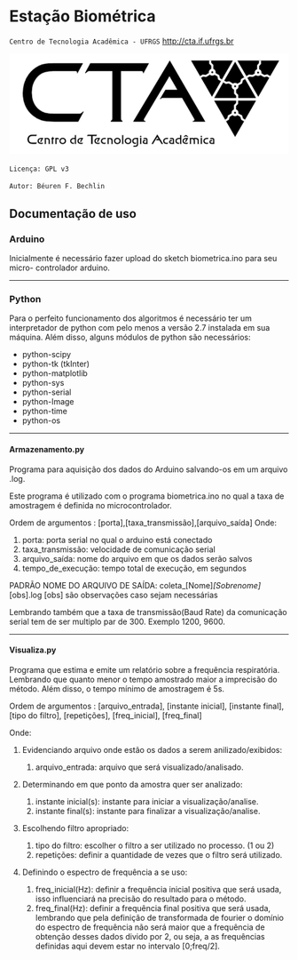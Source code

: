 # Estação Biométrica

`Centro de Tecnologia Acadêmica - UFRGS`
http://cta.if.ufrgs.br

![Alt text](python/logo.png)

`Licença: GPL v3`

`Autor: Béuren F. Bechlin`

## Documentação de uso

### Arduino

 Inicialmente é necessário fazer upload do sketch biometrica.ino para seu micro-
controlador arduino.

---

### Python

Para o perfeito funcionamento dos algoritmos é necessário ter um interpretador
de python com pelo menos a versão 2.7 instalada em sua máquina. Além disso,
alguns módulos de python são necessários:

* python-scipy
* python-tk (tkInter)
* python-matplotlib
* python-sys
* python-serial
* python-Image
* python-time
* python-os

---

#### Armazenamento.py

Programa para aquisição dos dados do Arduino salvando-os em um arquivo .log.

Este programa é utilizado com o programa biometrica.ino no qual a taxa de
amostragem é definida no microcontrolador.

Ordem de argumentos : [porta],[taxa_transmissão],[arquivo_saída]
Onde:
1. porta: porta serial no qual o arduino está conectado
2. taxa_transmissão: velocidade de comunicação serial
3. arquivo_saída: nome do arquivo em que os dados serão salvos
4. tempo_de_execução: tempo total de execução, em segundos

PADRÃO NOME DO ARQUIVO DE SAÍDA: coleta_[Nome]_[Sobrenome]_[obs].log
[obs] são observações caso sejam necessárias

Lembrando também que a taxa de transmissão(Baud Rate) da comunicação serial tem
de ser multiplo par de 300. Exemplo 1200, 9600.

---

#### Visualiza.py

Programa que estima e emite um relatório sobre a frequência respiratória. Lembrando
que quanto menor o tempo amostrado maior a imprecisão do método. Além disso, o tempo
mínimo de amostragem é 5s.

Ordem de argumentos : [arquivo_entrada], [instante inicial], [instante final],
[tipo do filtro], [repetições], [freq_inicial], [freq_final]

Onde:

1. Evidenciando arquivo onde estão os dados a serem anilizado/exibidos:
	1. arquivo_entrada: arquivo que será visualizado/analisado.

2. Determinando em que ponto da amostra quer ser analizado:
	1. instante inicial(s): instante para iniciar a visualização/analise.
	2. instante final(s): instante para finalizar a visualização/analise.

3. Escolhendo filtro apropriado:
	1. tipo do filtro: escolher o filtro a ser utilizado no processo. (1 ou 2)
	2. repetições: definir a quantidade de vezes que o filtro será utilizado.

4. Definindo o espectro de frequência a se uso:
	1. freq_inicial(Hz): definir a frequência inicial positiva que será usada, isso
influenciará na precisão do resultado para o método.
	2. freq_final(Hz): definir a frequência final positiva que será usada, lembrando
que pela definição de transformada de fourier o domínio do espectro de frequência
não será maior que a frequência de obtenção desses dados divido por 2, ou seja,
a as frequências definidas aqui devem estar no intervalo [0;freq/2].